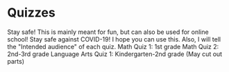 # Quizzes
Stay safe! This is mainly meant for fun, but can also be used for online school! Stay safe against COVID-19!
I hope you can use this.
Also, I will tell the "Intended audience" of each quiz.
Math Quiz 1: 1st grade
Math Quiz 2: 2nd-3rd grade
Language Arts Quiz 1: Kindergarten-2nd grade (May cut out parts)

